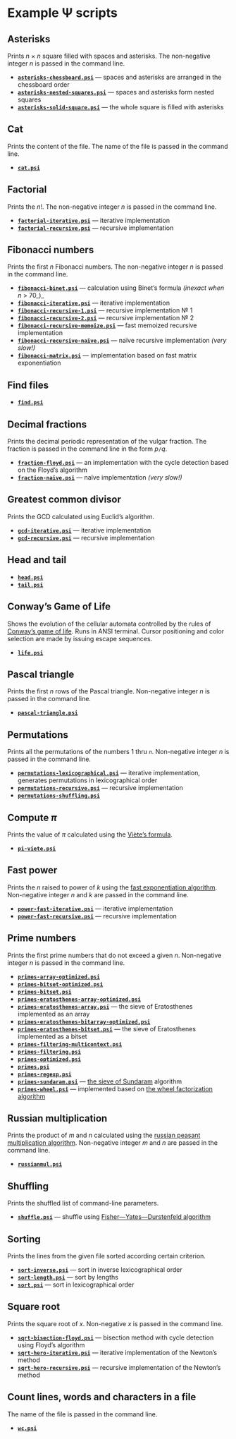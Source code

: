 # Example Ψ scripts

## Asterisks

Prints _n_ × _n_ square filled with spaces and asterisks. The non-negative
integer _n_ is passed in the command line.

* [__`asterisks-chessboard.psi`__](asterisks-chessboard.psi) — spaces and asterisks are arranged in the chessboard order
* [__`asterisks-nested-squares.psi`__](asterisks-nested-squares.psi) — spaces and asterisks form nested squares
* [__`asterisks-solid-square.psi`__](asterisks-solid-square.psi) — the whole square is filled with asterisks

## Cat

Prints the content of the file. The name of the file is passed in the command
line.

* [__`cat.psi`__](cat.psi)

## Factorial

Prints the _n_!. The non-negative integer _n_ is passed in the command line.

* [__`factorial-iterative.psi`__](factorial-iterative.psi) — iterative implementation
* [__`factorial-recursive.psi`__](factorial-recursive.psi) — recursive implementation

## Fibonacci numbers

Prints the first _n_ Fibonacci numbers. The non-negative integer _n_ is passed
in the command line.
 
* [__`fibonacci-binet.psi`__](fibonacci-binet.psi) — calculation using Binet’s formula _(inexact when_ _n_ > 70_\)_
* [__`fibonacci-iterative.psi`__](fibonacci-iterative.psi) — iterative implementation
* [__`fibonacci-recursive-1.psi`__](fibonacci-recursive-1.psi) — recursive implementation № 1
* [__`fibonacci-recursive-2.psi`__](fibonacci-recursive-2.psi) — recursive implementation № 2
* [__`fibonacci-recursive-memoize.psi`__](fibonacci-recursive-memoize.psi) — fast memoized recursive implementation
* [__`fibonacci-recursive-naïve.psi`__](fibonacci-recursive-naïve.psi) — naïve recursive implementation _(very slow!)_
* [__`fibonacci-matrix.psi`__](fibonacci-matrix.psi) — implementation based on fast matrix exponentiation

## Find files

* [__`find.psi`__](find.psi)

## Decimal fractions

Prints the decimal periodic representation of the vulgar fraction. The fraction
is passed in the command line in the form _p_`/`_q_.

* [__`fraction-floyd.psi`__](fraction-floyd.psi) — an implementation with the cycle detection based on the Floyd’s algorithm
* [__`fraction-naïve.psi`__](fraction-naïve.psi) — naïve implementation _(very slow!)_

## Greatest common divisor

Prints the GCD calculated using Euclid’s algorithm.

* [__`gcd-iterative.psi`__](gcd-iterative.psi) — iterative implementation
* [__`gcd-recursive.psi`__](gcd-recursive.psi) — recursive implementation

## Head and tail

* [__`head.psi`__](head.psi)
* [__`tail.psi`__](tail.psi)

## Conway’s Game of Life

Shows the evolution of the cellular automata controlled by the rules of
[Conway’s game of life](https://en.wikipedia.org/wiki/Game_of_Life). Runs in
ANSI terminal. Cursor positioning and color selection are made by issuing
escape sequences.

* [__`life.psi`__](life.psi`)

## Pascal triangle

Prints the first _n_ rows of the Pascal triangle. Non-negative integer _n_ is
passed in the command line.

* [__`pascal-triangle.psi`__](pascal-triangle.psi)

## Permutations

Prints all the permutations of the numbers 1 thru _`n`_. Non-negative integer
_n_ is passed in the command line.

* [__`permutations-lexicographical.psi`__](permutations-lexicographical.psi) — iterative implementation, generates permutations in lexicographical order
* [__`permutations-recursive.psi`__](permutations-recursive.psi) — recursive implementation
* [__`permutations-shuffling.psi`__](permutations-shuffling.psi)

## Compute _π_

Prints the value of _π_ calculated using the [Viète’s
formula](https://en.wikipedia.org/wiki/Vi%C3%A8te%27s_formula).

* [__`pi-viete.psi`__](pi-viete.psi)

## Fast power

Prints the _n_ raised to power of _k_ using the [fast exponentiation algorithm](https://en.wikipedia.org/wiki/Exponentiation_by_squaring). Non-negative integer _n_ and _k_ are passed in the command line.

* [__`power-fast-iterative.psi`__](power-fast-iterative.psi) — iterative implementation
* [__`power-fast-recursive.psi`__](power-fast-recursive.psi) — recursive implementation

## Prime numbers

Prints the first prime numbers that do not exceed a given _n_. Non-negative integer _n_ is passed in the command line.

* [__`primes-array-optimized.psi`__](primes-array-optimized.psi)
* [__`primes-bitset-optimized.psi`__](primes-bitset-optimized.psi)
* [__`primes-bitset.psi`__](primes-bitset.psi)
* [__`primes-eratosthenes-array-optimized.psi`__](primes-eratosthenes-array-optimized.psi)
* [__`primes-eratosthenes-array.psi`__](primes-eratosthenes-array.psi) — the sieve of Eratosthenes implemented as an array
* [__`primes-eratosthenes-bitarray-optimized.psi`__](primes-eratosthenes-bitarray-optimized.psi)
* [__`primes-eratosthenes-bitset.psi`__](primes-eratosthenes-bitset.psi) — the sieve of Eratosthenes implemented as a bitset
* [__`primes-filtering-multicontext.psi`__](primes-filtering-multicontext.psi)
* [__`primes-filtering.psi`__](primes-filtering.psi)
* [__`primes-optimized.psi`__](primes-optimized.psi)
* [__`primes.psi`__](primes.psi)
* [__`primes-regexp.psi`__](primes-regexp.psi)
* [__`primes-sundaram.psi`__](primes-sundaram.psi) — [the sieve of Sundaram](https://en.wikipedia.org/wiki/Sieve_of_Sundaram) algorithm
* [__`primes-wheel.psi`__](primes-wheel.psi) — implemented based on [the wheel factorization algorithm](https://en.wikipedia.org/wiki/Wheel_factorization)

## Russian multiplication

Prints the product of _m_ and _n_ calculated using the [russian peasant
multiplication
algorithm](https://en.wikipedia.org/wiki/Ancient_Egyptian_multiplication#Russian_peasant_multiplication).
Non-negative integer _m_ and _n_ are passed in the command line.

* [__`russianmul.psi`__](russianmul.psi)

## Shuffling

Prints the shuffled list of command-line parameters.

* [__`shuffle.psi`__](shuffle.psi) — shuffle using [Fisher—Yates—Durstenfeld algorithm](https://en.wikipedia.org/wiki/Fisher%E2%80%93Yates_shuffle)

## Sorting

Prints the lines from the given file sorted according certain criterion.

* [__`sort-inverse.psi`__](sort-inverse.psi) — sort in inverse lexicographical order
* [__`sort-length.psi`__](sort-length.psi) — sort by lengths
* [__`sort.psi`__](sort.psi) — sort in lexicographical order

## Square root

Prints the square root of _x_. Non-negative _x_ is passed in the command line. 

* [__`sqrt-bisection-floyd.psi`__](sqrt-bisection-floyd.psi) — bisection method with cycle detection using Floyd’s algorithm
* [__`sqrt-hero-iterative.psi`__](sqrt-hero-iterative.psi) — iterative implementation of the Newton’s method
* [__`sqrt-hero-recursive.psi`__](sqrt-hero-recursive.psi) — recursive implementation of the Newton’s method

## Count lines, words and characters in a file

The name of the file is passed in the command line.

* [__`wc.psi`__](wc.psi)
